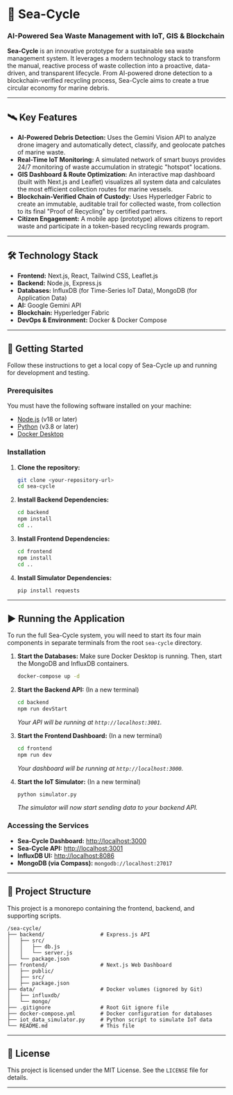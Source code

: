 # 🌊 Sea-Cycle

### AI-Powered Sea Waste Management with IoT, GIS & Blockchain

**Sea-Cycle** is an innovative prototype for a sustainable sea waste management system. It leverages a modern technology stack to transform the manual, reactive process of waste collection into a proactive, data-driven, and transparent lifecycle. From AI-powered drone detection to a blockchain-verified recycling process, Sea-Cycle aims to create a true circular economy for marine debris.

---

## 🛰️ Key Features

- **AI-Powered Debris Detection:** Uses the Gemini Vision API to analyze drone imagery and automatically detect, classify, and geolocate patches of marine waste.
- **Real-Time IoT Monitoring:** A simulated network of smart buoys provides 24/7 monitoring of waste accumulation in strategic "hotspot" locations.
- **GIS Dashboard & Route Optimization:** An interactive map dashboard (built with Next.js and Leaflet) visualizes all system data and calculates the most efficient collection routes for marine vessels.
- **Blockchain-Verified Chain of Custody:** Uses Hyperledger Fabric to create an immutable, auditable trail for collected waste, from collection to its final "Proof of Recycling" by certified partners.
- **Citizen Engagement:** A mobile app (prototype) allows citizens to report waste and participate in a token-based recycling rewards program.

---

## 🛠️ Technology Stack

- **Frontend:** Next.js, React, Tailwind CSS, Leaflet.js
- **Backend:** Node.js, Express.js
- **Databases:** InfluxDB (for Time-Series IoT Data), MongoDB (for Application Data)
- **AI:** Google Gemini API
- **Blockchain:** Hyperledger Fabric
- **DevOps & Environment:** Docker & Docker Compose

---

## 🚀 Getting Started

Follow these instructions to get a local copy of Sea-Cycle up and running for development and testing.

### Prerequisites

You must have the following software installed on your machine:

- [Node.js](https://nodejs.org/) (v18 or later)
- [Python](https://www.python.org/) (v3.8 or later)
- [Docker Desktop](https://www.docker.com/products/docker-desktop/)

### Installation

1.  **Clone the repository:**

    ```bash
    git clone <your-repository-url>
    cd sea-cycle
    ```

2.  **Install Backend Dependencies:**

    ```bash
    cd backend
    npm install
    cd ..
    ```

3.  **Install Frontend Dependencies:**
    ```bash
    cd frontend
    npm install
    cd ..
    ```
4.  **Install Simulator Dependencies:**
    ```bash
    pip install requests
    ```

---

## ▶️ Running the Application

To run the full Sea-Cycle system, you will need to start its four main components in separate terminals from the root `sea-cycle` directory.

1.  **Start the Databases:**
    Make sure Docker Desktop is running. Then, start the MongoDB and InfluxDB containers.

    ```bash
    docker-compose up -d
    ```

2.  **Start the Backend API:**
    (In a new terminal)

    ```bash
    cd backend
    npm run devStart
    ```

    _Your API will be running at `http://localhost:3001`._

3.  **Start the Frontend Dashboard:**
    (In a new terminal)

    ```bash
    cd frontend
    npm run dev
    ```

    _Your dashboard will be running at `http://localhost:3000`._

4.  **Start the IoT Simulator:**
    (In a new terminal)
    ```bash
    python simulator.py
    ```
    _The simulator will now start sending data to your backend API._

### Accessing the Services

- **Sea-Cycle Dashboard:** [http://localhost:3000](http://localhost:3000)
- **Sea-Cycle API:** [http://localhost:3001](http://localhost:3001)
- **InfluxDB UI:** [http://localhost:8086](http://localhost:8086)
- **MongoDB (via Compass):** `mongodb://localhost:27017`

---

## 📂 Project Structure

This project is a monorepo containing the frontend, backend, and supporting scripts.

    /sea-cycle/
    ├── backend/                  # Express.js API
    │   ├── src/
    │   │   ├── db.js
    │   │   └── server.js
    │   └── package.json
    ├── frontend/                 # Next.js Web Dashboard
    │   ├── public/
    │   ├── src/
    │   ├── package.json
    ├── data/                     # Docker volumes (ignored by Git)
    │   ├── influxdb/
    │   └── mongo/
    ├── .gitignore                # Root Git ignore file
    ├── docker-compose.yml        # Docker configuration for databases
    ├── iot_data_simulator.py     # Python script to simulate IoT data
    └── README.md                 # This file

---

## 📄 License

This project is licensed under the MIT License. See the `LICENSE` file for details.

---
